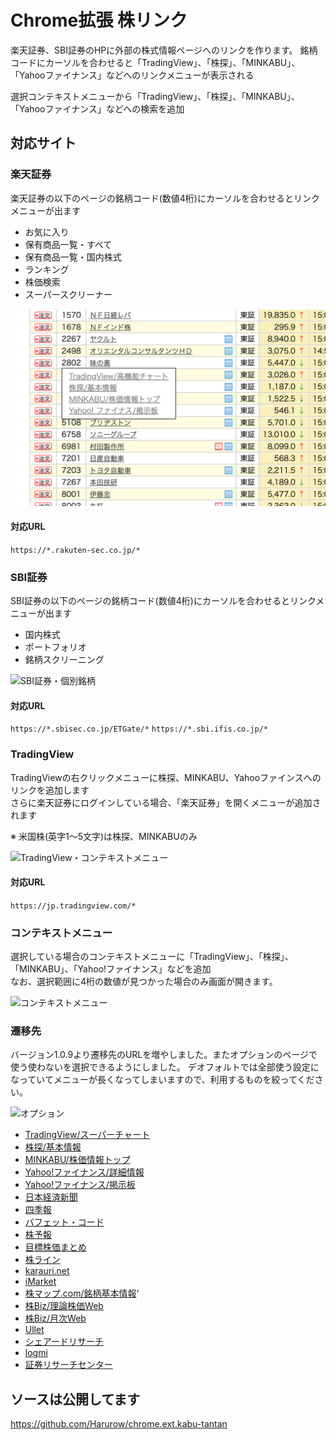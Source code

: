 # Chrome拡張 株リンク

楽天証券、SBI証券のHPに外部の株式情報ページへのリンクを作ります。
銘柄コードにカーソルを合わせると「TradingView」、「株探」、「MINKABU」、「Yahooファイナンス」などへのリンクメニューが表示される

選択コンテキストメニューから「TradingView」、「株探」、「MINKABU」、「Yahooファイナンス」などへの検索を追加

## 対応サイト

### 楽天証券

楽天証券の以下のページの銘柄コード(数値4桁)にカーソルを合わせるとリンクメニューが出ます

* お気に入り
* 保有商品一覧・すべて
* 保有商品一覧・国内株式
* ランキング
* 株価検索
* スーパースクリーナー

![](https://github.com/Harurow/chrome.ext.kabu-tantan/blob/main/etc/screen-1.png?raw=true "楽天証券・お気に入り銘柄")

#### 対応URL

```https://*.rakuten-sec.co.jp/*```

### SBI証券

SBI証券の以下のページの銘柄コード(数値4桁)にカーソルを合わせるとリンクメニューが出ます

* 国内株式
* ポートフォリオ
* 銘柄スクリーニング

![](https://github.com/Harurow/chrome.ext.kabu-tantan/blob/main/etc/screen-3.png?raw=true "SBI証券・個別銘柄")

#### 対応URL

```https://*.sbisec.co.jp/ETGate/*```
```https://*.sbi.ifis.co.jp/*```

### TradingView

TradingViewの右クリックメニューに株探、MINKABU、Yahooファインスへのリンクを追加します  
さらに楽天証券にログインしている場合、「楽天証券」を開くメニューが追加されます

※ 米国株(英字1〜5文字)は株探、MINKABUのみ

![](https://github.com/Harurow/chrome.ext.kabu-tantan/blob/main/etc/screen-4.png?raw=true "TradingView・コンテキストメニュー")

#### 対応URL

```https://jp.tradingview.com/*```

### コンテキストメニュー

選択している場合のコンテキストメニューに「TradingView」、「株探」、「MINKABU」、「Yahoo!ファイナンス」などを追加  
なお、選択範囲に4桁の数値が見つかった場合のみ画面が開きます。

![](https://github.com/Harurow/chrome.ext.kabu-tantan/blob/main/etc/screen-5.png?raw=true "コンテキストメニュー")


### 遷移先

バージョン1.0.9より遷移先のURLを増やしました。またオプションのページで使う使わないを選択できるようにしました。
デオフォルトでは全部使う設定になっていてメニューが長くなってしまいますので、利用するものを絞ってください。

![](https://github.com/Harurow/chrome.ext.kabu-tantan/blob/main/etc/screen-6.png?raw=true "オプション")

* [TradingView/スーパーチャート](https://jp.tradingview.com/chart/?symbol=TSE%3A7203)
* [株探/基本情報](https://kabutan.jp/stock/?code=7203)
* [MINKABU/株価情報トップ](https://minkabu.jp/stock/7203)
* [Yahoo!ファイナンス/詳細情報](https://finance.yahoo.co.jp/quote/7203.T)
* [Yahoo!ファイナンス/掲示板](https://finance.yahoo.co.jp/quote/7203/bbs)
* [日本経済新聞](https://www.nikkei.com/nkd/company/?scode=7203)
* [四季報](https://shikiho.toyokeizai.net/stocks/7203)
* [バフェット・コード](https://www.buffett-code.com/company/7203/)
* [株予報](https://kabuyoho.ifis.co.jp/index.php?action=tp1&sa=report&bcode=7203)
* [目標株価まとめ](https://www.kabuka.jp.net/rating/7203.html)
* [株ライン](https://kabuline.com/search/tw/7203)
* [karauri.net](https://karauri.net/7203/)
* [iMarket](https://tyn-imarket.com/stocks/search?query=7203)
* [株マップ.com/銘柄基本情報](https://jp.kabumap.com/servlets/kabumap/Action?SRC=basic/top/base&codetext=7203)'
* [株Biz/理論株価Web](https://kabubiz.com/riron/2000/2702.php)
* [株Biz/月次Web](https://kabubiz.com/getuji/code/2702.php)
* [Ullet](https://www.ullet.com/7203.html)
* [シェアードリサーチ](https://sharedresearch.jp/ja/companies/6920)
* [logmi](https://finance.logmi.jp/companies?query=7203)
* [証券リサーチセンター](https://holistic-r.org/report/9348/)

## ソースは公開してます

https://github.com/Harurow/chrome.ext.kabu-tantan
